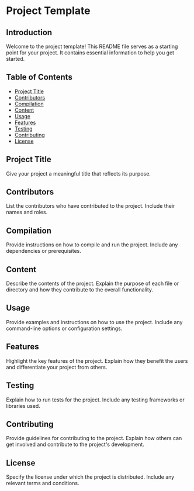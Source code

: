 # Project Template

## Introduction
Welcome to the project template! This README file serves as a starting point for your project. It contains essential information to help you get started.

## Table of Contents
- [Project Title](#project-title)
- [Contributors](#contributors)
- [Compilation](#compilation)
- [Content](#content)
- [Usage](#usage)
- [Features](#features)
- [Testing](#testing)
- [Contributing](#contributing)
- [License](#license)

## Project Title
Give your project a meaningful title that reflects its purpose.

## Contributors
List the contributors who have contributed to the project. Include their names and roles.

## Compilation
Provide instructions on how to compile and run the project. Include any dependencies or prerequisites.

## Content
Describe the contents of the project. Explain the purpose of each file or directory and how they contribute to the overall functionality.

## Usage
Provide examples and instructions on how to use the project. Include any command-line options or configuration settings.

## Features
Highlight the key features of the project. Explain how they benefit the users and differentiate your project from others.

## Testing
Explain how to run tests for the project. Include any testing frameworks or libraries used.

## Contributing
Provide guidelines for contributing to the project. Explain how others can get involved and contribute to the project's development.

## License
Specify the license under which the project is distributed. Include any relevant terms and conditions.
